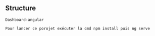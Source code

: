## Structure

```
Dashboard-angular

Pour lancer ce porojet exécuter la cmd npm install puis ng serve